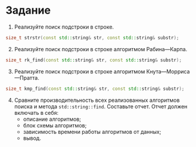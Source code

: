 # Задание

1. Реализуйте поиск подстроки в строке.
```cpp
size_t strstr(const std::string& str, const std::string& substr);
```

2. Реализуйте поиск подстроки в строке алгоритмом Рабина—Карпа.
```cpp
size_t rk_find(const std::string& str, const std::string& substr);
```

3. Реализуйте поиск подстроки в строке алгоритмом Кнута—Морриса—Пратта.
```cpp
size_t kmp_find(const std::string& str, const std::string& substr);
```

4. Сравните производительность всех реализованных алгоритмов поиска и метода `std::string::find`. Составьте отчет. Отчет должен включать в себя:
    * описание алгоритмов;
    * блок схемы алгоритмов;
    * зависимость времени работы алгоритмов от данных;
    * вывод.

